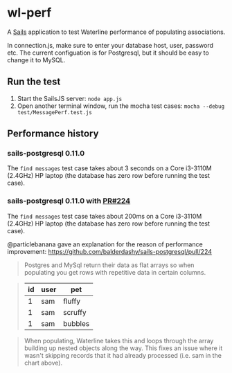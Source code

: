 # wl-perf

A [Sails](http://sailsjs.org) application to test Waterline performance of populating associations.

In connection.js, make sure to enter your database host, user, password etc. The current configuation is for Postgresql, but it should be easy to change it to MySQL.

## Run the test

1. Start the SailsJS server: `node app.js`
2. Open another terminal window, run the mocha test cases: `mocha --debug test/MessagePerf.test.js`

## Performance history

### sails-postgresql 0.11.0
The `find messages` test case takes about 3 seconds on a Core i3-3110M (2.4GHz) HP laptop (the database has zero row before running the test case).

### sails-postgresql 0.11.0 with [PR#224](https://github.com/balderdashy/sails-postgresql/pull/224)
The `find messages` test case takes about 200ms on a Core i3-3110M (2.4GHz) HP laptop (the database has zero row before running the test case).

@particlebanana gave an explanation for the reason of performance improvement:
https://github.com/balderdashy/sails-postgresql/pull/224

> Postgres and MySql return their data as flat arrays so when populating you get rows with repetitive data in certain columns.

> | id    |   user  |  pet    |
> |-------|---------|---------|
> | 1     | sam     | fluffy  |
> | 1     | sam     | scruffy |
> | 1     | sam     | bubbles |

> When populating, Waterline takes this and loops through the array building up nested objects along the way. This fixes an issue where it wasn't skipping records that it had already processed (i.e. sam in the chart above).




